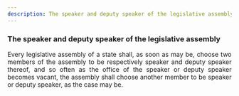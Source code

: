 ```yaml
---
description: The speaker and deputy speaker of the legislative assembly
---
```


### The speaker and deputy speaker of the legislative assembly
<div style="text-align: justify">

Every legislative assembly of a state shall, as soon as may be, choose two members of the assembly to be respectively speaker and deputy speaker thereof, and so often as the office of the speaker or deputy speaker becomes vacant, the assembly shall choose another member to be speaker or deputy speaker, as the case may be.
